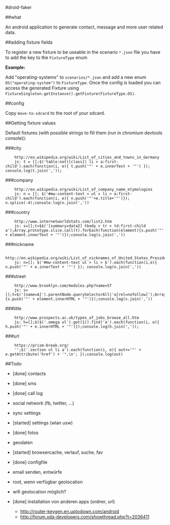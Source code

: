 #droid-faker

##what

An android application to generate contact, message and more user related data.

##adding fixture fields

To register a new fixture to be useable in the scenario `*.json` file you have to add the key to the `FixtureType` enum

__Example:__

Add "operating-systems" to `scenarios/*.json` and add a new enum `OS("operating-system")` to `FixtureType`.
Once the config is loaded you can access the generated Fixture using `FixtureSingleton.getInstance().getFixture(FixtureType.OS)`.

##config

Copy `move-to-sdcard` to the root of your sdcard.

##Getting fixture values

Default fixtures (with possible strings to fill them (run in chromium devtools console)):

###city

```
    http://en.wikipedia.org/wiki/List_of_cities_and_towns_in_Germany
    js: t = [];$('table:not([class]) li > a:first-child').each(function(i, e){ t.push('"' + e.innerText + '"') }); console.log(t.join(','));
```

###company

```
    http://en.wikipedia.org/wiki/List_of_company_name_etymologies
    js: n = []; $('#mw-content-text > ul > li > a:first-child').each(function(i, e){ n.push('"'+e.title+'"')}); n.splice(-4);console.log(n.join(','))
```

###country

```
    http://www.internetworldstats.com/list2.htm
    js: s=[];t=$$('[summary=data2] tbody > tr > td:first-child a');Array.prototype.slice.call(t).forEach(function(element){s.push('"' + element.innerText + '"')});console.log(s.join(','))
```

###nickname

```
    http://en.wikipedia.org/wiki/List_of_nicknames_of_United_States_Presidents
    js: n=[]; $('#mw-content-text ul > li > b').each(function(i,e){ n.push('"' + e.innerText + '"') }); console.log(n.join(','))
```

###street

```
    http://www.brooklyn.com/modules.php?name=ST
    js: s=[];t=$('[name=A]').parentNode.querySelectorAll('a[rel=nofollow]');Array.prototype.slice.call(t).forEach(function(element){s.push('"' + element.innerHTML + '"')});console.log(s.join(','))
```

###title

```
    http://www.prospects.ac.uk/types_of_jobs_browse_all.htm
    js: h=[];$($('.omega ul').get(1)).find('a').each(function(i, e){ h.push('"' + e.innerHTML + '"')});console.log(h.join(','));
```

###url

```
    https://prism-break.org/
    '';$('.section ul li a').each(function(i, e){ out+='"' + e.getAttribute('href') + '",\n'; });console.log(out)
```

##Todo

- [done] contacts
- [done] sms
- [done] call log
- social network (fb, twitter, ...)
- sync settings
- [started] settings (wlan usw)
- [done] fotos
- geodaten
- [started] browsercache, verlauf, suche, fav
- [done] configfile

- email senden, entwürfe
- root, wenn verfügbar geolocation
- wifi geolocation möglich?
- [done] installation von anderen apps (ordner, url)
    - http://router-keygen.en.uptodown.com/android
    - http://forum.xda-developers.com/showthread.php?t=2036411
